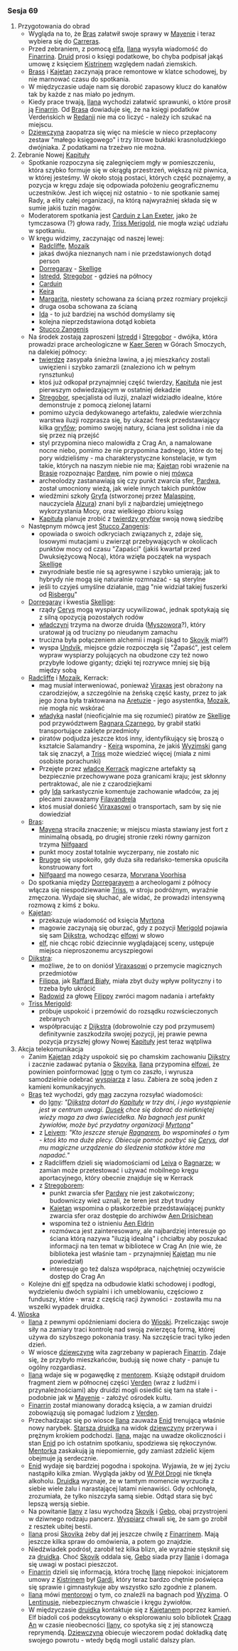 ### Sesja 69
1. Przygotowania do obrad
    - Wygląda na to, że [Bras](#p_bras) załatwił swoje sprawy w [Mayenie](#l_mayena) i teraz wybiera się do [Carreras](#l_carreras).
    - Przed zebraniem, z pomocą [elfa](#g_kajetan), [Ilana](#g_ilana) wysyła wiadomość do [Finarrina](#p_druid_finarrin). [Druid](#p_druid_finarrin) prosi o księgi podatkowe, bo chyba podpisał jakąś umowę z księciem [Kistrinem](#p_ksiaze_kistrin) względem nadań ziemskich.
    - [Brass](#p_bras) i [Kajetan](#g_kajetan) zaczynają prace remontowe w klatce schodowej, by nie marnować czasu do spotkania.
    - W międzyczasie udaje nam się dorobić zapasowy klucz do kanałów tak by każde z nas miało po jednym.
    - Kiedy prace trwają, [Ilana](#g_ilana) wychodzi załatwić sprawunki, o które prosił ją [Finarrin](#p_druid_finarrin). Od [Brasa](#p_bras) dowiaduje się, że na księgi podatków Verdeńskich w [Redanii](#l_redania) nie ma co liczyć - należy ich szukać na miejscu. 
    - [Dziewczyna](#g_ilana) zaopatrza się więc na mieście w nieco przepłacony zestaw "małego księgowego" i trzy litrowe bukłaki krasnoludzkiego dwójniaka. Z podatkami na trzeźwo nie można.
2. Zebranie Nowej [Kapituły](#r_kapitula)
    - Spotkanie rozpoczyna się zalegnięciem mgły w pomieszczeniu, która szybko formuje się w okrągłą przestrzeń, większą niż piwnica, w której jesteśmy. W około stoją postaci, których część poznajemy, a pozycja w kręgu zdaje się odpowiada położeniu geograficznemu uczestników. Jest ich więcej niż ostatnio - to nie spotkanie samej Rady, a elity całej organizacji, na którą najwyraźniej składa się w sumie jakiś tuzin magów.
    - Moderatorem spotkania jest [Carduin z Lan Exeter](#p_carduin), jako że tymczasowa (?) głowa rady, [Triss Merigold](#p_triss_merigold), nie mogła wziąć udziału w spotkaniu.
    - W kręgu widzimy, zaczynając od naszej lewej:
        - [Radcliffe](#p_radcliffe), [Mozaik](#p_mozaik)
        - jakaś dwójka nieznanych nam i nie przedstawionych dotąd person
        - [Dorregaray](#p_dorregaray) - [Skellige](#l_wyspy_skellige)
        - [Istredd](#p_istredd), [Stregobor](#p_stregobor) - gdzieś na północy
        - [Carduin](#p_carduin)
        - [Keira](#p_keira_metz)
        - [Margarita](#p_margarita), niestety schowana za ścianą przez rozmiary projekcji
        - druga osoba schowana za ścianą
        - [Ida](#p_ida) - to już bardziej na wschód domyślamy się
        - kolejna nieprzedstawiona dotąd kobieta
        - [Stucco Zangenis](#p_zangenis)
    - Na środek zostają zaproszeni [Istredd](#p_istredd) i [Stregobor](#p_stregobor) - dwójka, która prowadzi prace archeologiczne w [Kaer Seren](#l_kaer_seren) w Górach Smoczych, na dalekiej północy:
        - [twierdzę](#l_kaer_seren) zasypała śnieżna lawina, a jej mieszkańcy zostali uwięzieni i szybko zamarzli (znaleziono ich w pełnym rynsztunku)
        - ktoś już odkopał przynajmniej część twierdzy, [Kapituła](#r_kapitula) nie jest pierwszym odwiedzającym w ostatniej dekadzie
        - [Stregobor](#p_stregobor), specjalista od iluzji, znalazł widziadło idealne, które demonstruje z pomocą zielonej latarni
        - pomimo użycia dedykowanego artefaktu, zaledwie wierzchnia warstwa iluzji rozprasza się, by ukazać fresk przedstawiający kilka [gryfów](#b_gryf); pomimo swojej natury, ściana jest solidna i nie da się przez nią przejść
        - styl przypomina nieco malowidła z Crag An, a namalowane nocne niebo, pomimo że nie przypomina żadnego, które do tej pory widzieliśmy - ma charakterystyczne konstelacje, w tym takie, których na naszym niebie nie ma; [Kajetan](#g_kajetan) robi wrażenie na [Brasie](#p_bras) rozpoznając [Pardwę](#r_pardwa), nim powie o niej [mówca](#p_stregobor)
        - archeolodzy zastanawiają się czy punkt zwarcia sfer, [Pardwa](#r_pardwa), został umocniony wieżą, jak wiele innych takich punktów
        - wiedźmini szkoły [Gryfa](#b_gryf) (stworzonej przez [Malaspinę](#p_malaspina), nauczyciela [Alzura](#p_alzur)) znani byli z najbardziej umiejętnego wykorzystania Mocy, oraz wielkiego zbioru ksiąg
        - [Kapituła](#r_kapitula) planuje zrobić z [twierdzy gryfów](#l_kaer_seren) swoją nową siedzibę
    - Następnym mówcą jest [Stucco Zangenis](#p_zangenis):
        - opowiada o swoich odkryciach związanych z, zdaje się, losowymi mutacjami u zwierząt przebywających w okolicach punktów mocy od czasu "Zapaści" (jakiś kwartał przed Dwuksiężycową Nocą), która wzięła początek na wyspach [Skellige](#l_wyspy_skellige)
        - zwyrodniałe bestie nie są agresywne i szybko umierają; jak to hybrydy nie mogą się naturalnie rozmnażać - są sterylne
        - jeśli to czyjeś umyślne działanie, [mag](#p_zangenis) "nie widział takiej fuszerki od [Risbergu](#l_gora_cremora)"
    - [Dorregaray](#p_dorregaray) i kwestia [Skellige](#l_wyspy_skellige):
        - rządy [Cerys](#p_cerys) mogą wyspiarzy ucywilizować, jednak spotykają się z silną opozycją pozostałych rodów
        - [władczyni](#p_cerys) trzyma na dworze druida ([Myszowora](#p_myszowor)?), który uratował ją od trucizny po nieudanym zamachu
        - trucizna była połączeniem alchemii i magii (skąd to [Skovik](#p_skovik) miał?)
        - wyspa [Undvik](#l_undvik), miejsce gdzie rozpoczęła się "Zapaść", jest celem wypraw wyspiarzy polujących na obudzone czy też nowo przybyłe lodowe giganty; dzięki tej rozrywce mniej się biją między sobą
    - [Radcliffe](#p_radcliffe) i [Mozaik](#p_mozaik), Kerrack:
        - mag musiał interweniować, ponieważ [Viraxas](#p_ksiaze_viraxas) jest obrażony na czarodziejów, a szczególnie na żeńską część kasty, przez to jak jego żona była traktowana na [Aretuzie](#l_wyspa_thanedd) - jego asystentka, [Mozaik](#p_mozaik), nie mogła nic wskórać
        - [władyka](#p_ksiaze_viraxas) nasłał (nieoficjalnie ma się rozumieć) piratów ze [Skellige](#l_wyspy_skellige) pod przywództwem [Ragnara Czarnego](#p_ragnar), by grabił statki transportujące zaklęte przedmioty
        - piratów podjudza jeszcze ktoś inny, identyfikujący się broszą o kształcie Salamandry - [Keira](#p_keira_metz) wspomina, że jakiś [Wyzimski](#l_wyzima) gang tak się znaczył, a [Triss](#p_triss_merigold) może wiedzieć więcej (miała z nimi osobiste porachunki)
        - Przejęte przez [władcę Kerrack](#p_ksiaze_viraxas) magiczne artefakty są bezpiecznie przechowywane poza granicami kraju; jest skłonny pertraktować, ale nie z czarodziejkami
        - gdy [Ida](#p_ida) sarkastycznie komentuje zachowanie władców, za jej plecami zauważamy [Filavandrela](#p_filavandrel)
        - ktoś musiał donieść [Viraxasowi](#p_ksiaze_viraxas) o transportach, sam by się nie dowiedział
    - [Bras](#p_bras):
        - [Mayena](#l_mayena) straciła znaczenie; w miejscu miasta stawiany jest fort z minimalną obsadą, po drugiej stronie rzeki równy garnizon trzyma [Nilfgaard](#l_nilfgaard)
        - punkt mocy został totalnie wyczerpany, nie zostało nic
        - [Brugge](#l_m_brugge) się uspokoiło, gdy duża siła redańsko-temerska opuściła konstruowany fort
        - [Nilfgaard](#l_nilfgaard) ma nowego cesarza, [Morvrana Voorhisa](#p_morvran)
    - Do spotkania między [Dorregarayem](#p_dorregaray) a archeologami z północy włącza się niespodziewanie [Triss](#p_triss_merigold), w stroju podróżnym, wyraźnie zmęczona. Wydaje się słuchać, ale widać, że prowadzi intensywną rozmową z kimś z boku.
    - [Kajetan](#g_kajetan):
        - przekazuje wiadomość od księcia [Myrtona](#p_lord_myrton)
        - magowie zaczynają się oburzać, gdy z pozycji [Merigold](#p_triss_merigold) pojawia się sam [Dijkstra](#p_dijkstra), wchodząc [elfowi](#g_kajetan) w słowo
        - [elf](#g_kajetan), nie chcąc robić dziecinnie wyglądającej sceny, ustępuje miejsca nieproszonemu arcyszpiegowi
    - [Dijkstra](#p_dijkstra):
        - możliwe, że to on doniósł [Viraxasowi](#p_ksiaze_viraxas) o przemycie magicznych przedmiotów
        - [Filippa](#p_filippa_eilhart), jak [Raffard Biały](#p_raffard), miała zbyt duży wpływ polityczny i to trzeba było ukrócić
        - [Radowid](#p_krol_radowid) za głowę [Filippy](#p_filippa_eilhart) zwróci magom nadania i artefakty
    - [Triss Merigold](#p_triss_merigold):
        - próbuje uspokoić i przemówić do rozsądku rozwścieczonych zebranych
        - współpracując z [Dijkstrą](#p_dijkstra) (dobrowolnie czy pod przymusem) definitywnie zaszkodziła swojej pozycji, jej prawie pewna pozycja przyszłej głowy Nowej [Kapituły](#r_kapitula) jest teraz wątpliwa
3. Akcja telekomunikacja
    - Zanim [Kajetan](#g_kajetan) zdąży uspokoić się po chamskim zachowaniu [Dijkstry](#p_dijkstra) i zacznie zadawać pytania o [Skovika](#p_skovik), [Ilana](#g_ilana) przypomina [elfowi](Kajetan), że powinien poinformować [Ignę](#p_igna) o tym co zaszło, i wyrusza samodzielnie odebrać [wyspiarza](#p_skovik) z lasu. Zabiera ze sobą jeden z kamieni komunikacyjnych.
    - [Bras](#p_bras) też wychodzi, gdy [mag](Kajetan) zaczyna rozsyłać wiadomości:
        - do [Igny](#p_igna): _"[Dijkstra](#p_dijkstra) dotarł do [Kapituły](#r_kapitula) w trzy dni, i jego wystąpienie jest w centrum uwagi. [Dusek](#p_dusek) chce się dobrać do nietkniętej wieży maga za dwa świecidełka. Na bagnach jest punkt żywiołów, może być przydatny organizacji [Myrtona](#p_lord_myrton)"_
        - z [Leivem](#p_leiv): _"Kto jeszcze steruje [Ragnarem](#p_ragnar), bo wspominałeś o tym - ktoś kto ma duże plecy. Obiecuje pomóc pozbyć się [Cerys](#p_cerys), dał mu magiczne urządzenie do śledzenia statków które ma napadać."_
        - z Radcliffem dzieli się wiadomościami od [Leiva](#p_leiv) o [Ragnarze](#p_ragnar); w zamian może przetestować i używać mobilnego kręgu aportacyjnego, który obecnie znajduje się w Kerrack
        - z [Stregoborem](#p_stregobor):
            - punkt zwarcia sfer [Pardwy](#r_pardwa) nie jest zakotwiczony; budowniczy wież uznali, że teren jest zbyt trudny
            - [Kajetan](#g_kajetan) wspomina o płaskorzeźbie przedstawiającej punkty zwarcia sfer oraz dostępie do archiwów [Aen Drisichean](#r_aen_drisichean)
            - wspomina też o istnieniu [Aen Eldrin](#r_aen_eldrin)
            - rozmówca jest zainteresowany, ale najbardziej interesuje go ściana którą nazywa "iluzją idealną" i chciałby aby poszukać informacji na ten temat w bibliotece w Crag An (nie wie, że biblioteka jest właśnie tam - przynajmniej [Kajetan](#g_kajetan) mu nie powiedział)
            - interesuje go też dalsza współpraca, najchętniej oczywiście dostęp do Crag An
    - Kolejne dni [elf](#g_kajetan) spędza na odbudowie klatki schodowej i podłogi, wydzieleniu dwóch sypialni i ich umeblowaniu, częściowo z funduszy, które - wraz z częścią racji żywności - zostawiła mu na wszelki wypadek druidka.
4. [Wioska](#l_wioska)
    - [Ilana](#g_ilana) z pewnymi opóźnieniami dociera do [Wioski](#l_wioska). Przeliczając swoje siły na zamiary traci kontrolę nad swoją zwierzęcą formą, której używa do szybszego pokonania trasy. Na szczęście traci tylko jeden dzień.
    - W wiosce [dziewczynę](#g_ilana) wita zagrzebany w papierach [Finarrin](#p_druid_finarrin). Zdaje się, że przybyło mieszkańców, budują się nowe chaty - panuje tu ogólny rozgardiasz.
    - [Ilana](#g_ilana) wdaje się w pogawędkę z [mentorem](#p_druid_finarrin). Książę odstąpił druidom fragment ziem w północnej części [Verden](#l_verden) (wraz z ludźmi i przynależnościami) aby druidzi mogli osiedlić się tam na stałe i - podobnie jak w [Mayenie](#l_mayena) - założyć ośrodek kultu.
    - [Finarrin](#p_druid_finarrin) został mianowany doradcą księcia, a w zamian druidzi zobowiązują się pomagać ludziom z [Verden](#l_verden).
    - Przechadzając się po wiosce [Ilana](#g_ilana) zauważa [Enid](#p_enid) trenującą właśnie nowy narybek. [Starsza druidka](#p_enid) na widok [dziewczyny](#g_ilana) przerywa i prężnym krokiem podchodzi. [Ilana](#g_ilana), mając na uwadze okoliczności i stan [Enid](#p_enid) po ich ostatnim spotkaniu, spodziewa się rękoczynów. [Mentorka](#p_enid) zaskakują ją niepomiernie, gdy zamiast zdzielić kijem obejmuje ją serdecznie.
    - [Enid](#p_enid) wydaje się bardziej pogodna i spokojna. Wyjawia, że w jej życiu nastąpiło kilka zmian. Wygląda jakby od [W Pół Drogi](#l_pol_drogi) nie tknęła alkoholu. [Druidka](#p_enid) wyznaje, że w tamtym momencie wyrzuciła z siebie wiele żalu i narastającej latami nienawiści. Gdy ochłonęła, zrozumiała, że tylko niszczyła samą siebie. Odtąd stara się być lepszą wersją siebie.
    - Na powitanie [Ilany](#g_ilana) z lasu wychodzą [Skovik](#p_skovik) i [Gebo](#p_gebo), obaj przystrojeni w dziwnego rodzaju pancerz. [Wyspiarz](#p_skovik) chwali się, że sam go zrobił z resztek ubitej bestii.
    - [Ilana](#g_ilana) prosi [Skovika](#p_skovik) żeby dał jej jeszcze chwilę z [Finarrinem](#p_druid_finarrin). Mają jeszcze kilka spraw do omówienia, a potem go znajdzie.
    - Niedźwiadek podrósł, zarobił też kilka blizn, ale wyraźnie stęsknił się za [druidką](#g_ilana). Choć [Skovik](#p_skovik) oddala się, [Gebo](#p_gebo) siada przy [Ilanie](#g_ilana) i domaga się uwagi w postaci pieszczot.
    - [Finarrin](#p_druid_finarrin) dzieli się informacją, która trochę [Ilanę](#g_ilana) niepokoi: inicjatorem umowy z [Kistrinem](#p_ksiaze_kistrin) był [Gardi](#p_gardi), który teraz bardzo chętnie poświęca się sprawie i gimnastykuje aby wszystko szło zgodnie z planem.
    - [Ilana](#g_ilana) mówi [mentorowi](#p_druid_finarrin) o tym, co znaleźli na bagnach pod [Wyzimą](#l_wyzima). O [Lentinusie](#p_lentinus), niebezpiecznym chwaście i kręgu żywiołów.
    - W międzyczasie [druidka](#g_ilana) kontaktuje się z [Kajetanem](#g_kajetan) poprzez kamień. Elf biadoli coś podekscytowany o eksplorowaniu solo bibliotek [Craag An](#l_craag_an) w czasie nieobecności [Ilany](#g_ilana), co spotyka się z jej stanowczą reprymendą. [Dziewczyna](#g_ilana) obiecuje wieczorem podać dokładką datę swojego powrotu - wtedy będą mogli ustalić dalszy plan.
    